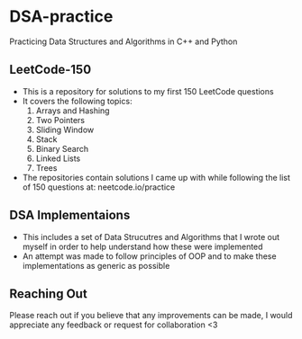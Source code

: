 # DSA-practice

Practicing Data Structures and Algorithms in C++ and Python

## LeetCode-150
- This is a repository for solutions to my first 150 LeetCode questions
- It covers the following topics:
  1. Arrays and Hashing
  2. Two Pointers
  3. Sliding Window
  4. Stack
  5. Binary Search
  6. Linked Lists
  7. Trees
- The repositories contain solutions I came up with while following the list of 150 questions at: neetcode.io/practice

## DSA Implementaions
- This includes a set of Data Strucutres and Algorithms that I wrote out myself in order to help understand how these were implemented
- An attempt was made to follow principles of OOP and to make these implementations as generic as possible

## Reaching Out
Please reach out if you believe that any improvements can be made, I would appreciate any feedback or request for collaboration <3
